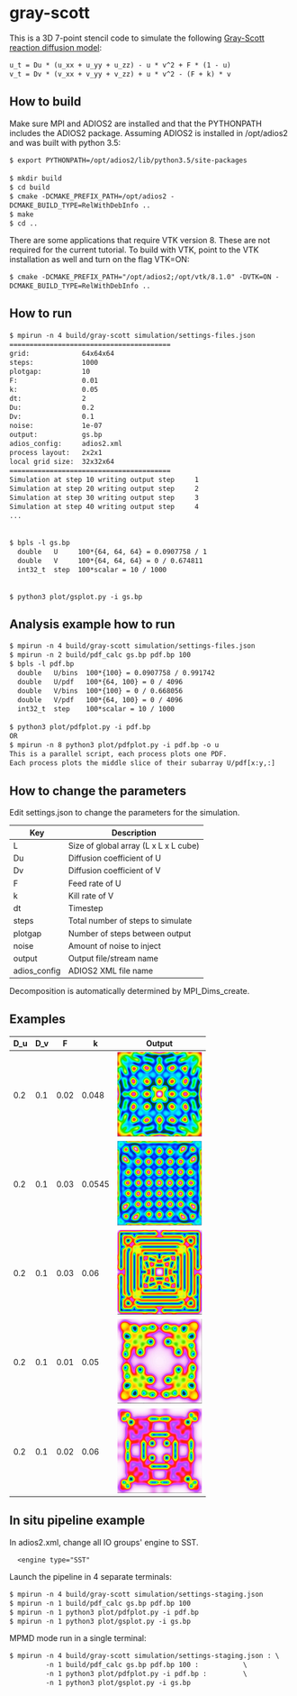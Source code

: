 # gray-scott

This is a 3D 7-point stencil code to simulate the following [Gray-Scott
reaction diffusion model](https://doi.org/10.1126/science.261.5118.189):

```
u_t = Du * (u_xx + u_yy + u_zz) - u * v^2 + F * (1 - u)
v_t = Dv * (v_xx + v_yy + v_zz) + u * v^2 - (F + k) * v
```

## How to build

Make sure MPI and ADIOS2 are installed and that the PYTHONPATH includes the ADIOS2 package.
Assuming ADIOS2 is installed in /opt/adios2 and was built with python 3.5:

```
$ export PYTHONPATH=/opt/adios2/lib/python3.5/site-packages

$ mkdir build
$ cd build
$ cmake -DCMAKE_PREFIX_PATH=/opt/adios2 -DCMAKE_BUILD_TYPE=RelWithDebInfo ..
$ make
$ cd ..
```

There are some applications that require VTK version 8. These are not 
required for the current tutorial. To build with VTK, point to the VTK installation
as well and turn on the flag VTK=ON:

```
$ cmake -DCMAKE_PREFIX_PATH="/opt/adios2;/opt/vtk/8.1.0" -DVTK=ON -DCMAKE_BUILD_TYPE=RelWithDebInfo ..
```


## How to run

```
$ mpirun -n 4 build/gray-scott simulation/settings-files.json
========================================
grid:             64x64x64
steps:            1000
plotgap:          10
F:                0.01
k:                0.05
dt:               2
Du:               0.2
Dv:               0.1
noise:            1e-07
output:           gs.bp
adios_config:     adios2.xml
process layout:   2x2x1
local grid size:  32x32x64
========================================
Simulation at step 10 writing output step     1
Simulation at step 20 writing output step     2
Simulation at step 30 writing output step     3
Simulation at step 40 writing output step     4
...


$ bpls -l gs.bp
  double   U     100*{64, 64, 64} = 0.0907758 / 1
  double   V     100*{64, 64, 64} = 0 / 0.674811
  int32_t  step  100*scalar = 10 / 1000


$ python3 plot/gsplot.py -i gs.bp

```

## Analysis example how to run

```
$ mpirun -n 4 build/gray-scott simulation/settings-files.json
$ mpirun -n 2 build/pdf_calc gs.bp pdf.bp 100
$ bpls -l pdf.bp
  double   U/bins  100*{100} = 0.0907758 / 0.991742
  double   U/pdf   100*{64, 100} = 0 / 4096
  double   V/bins  100*{100} = 0 / 0.668056
  double   V/pdf   100*{64, 100} = 0 / 4096
  int32_t  step    100*scalar = 10 / 1000

$ python3 plot/pdfplot.py -i pdf.bp
OR
$ mpirun -n 8 python3 plot/pdfplot.py -i pdf.bp -o u
This is a parallel script, each process plots one PDF.
Each process plots the middle slice of their subarray U/pdf[x:y,:]

```

## How to change the parameters

Edit settings.json to change the parameters for the simulation.

| Key           | Description                           |
| ------------- | ------------------------------------- |
| L             | Size of global array (L x L x L cube) |
| Du            | Diffusion coefficient of U            |
| Dv            | Diffusion coefficient of V            |
| F             | Feed rate of U                        |
| k             | Kill rate of V                        |
| dt            | Timestep                              |
| steps         | Total number of steps to simulate     |
| plotgap       | Number of steps between output        |
| noise         | Amount of noise to inject             |
| output        | Output file/stream name               |
| adios_config  | ADIOS2 XML file name                  |

Decomposition is automatically determined by MPI_Dims_create.

## Examples

| D_u | D_v | F    | k      | Output
| ----|-----|------|------- | -------------------------- |
| 0.2 | 0.1 | 0.02 | 0.048  | ![](img/example1.jpg?raw=true) |
| 0.2 | 0.1 | 0.03 | 0.0545 | ![](img/example2.jpg?raw=true) |
| 0.2 | 0.1 | 0.03 | 0.06   | ![](img/example3.jpg?raw=true) |
| 0.2 | 0.1 | 0.01 | 0.05   | ![](img/example4.jpg?raw=true) |
| 0.2 | 0.1 | 0.02 | 0.06   | ![](img/example5.jpg?raw=true) |


## In situ pipeline example

In adios2.xml, change all IO groups' engine to SST.

      <engine type="SST"

Launch the pipeline in 4 separate terminals:
```
$ mpirun -n 4 build/gray-scott simulation/settings-staging.json
$ mpirun -n 1 build/pdf_calc gs.bp pdf.bp 100
$ mpirun -n 1 python3 plot/pdfplot.py -i pdf.bp
$ mpirun -n 1 python3 plot/gsplot.py -i gs.bp
```

MPMD mode run in a single terminal:
```
$ mpirun -n 4 build/gray-scott simulation/settings-staging.json : \
         -n 1 build/pdf_calc gs.bp pdf.bp 100 :           \
         -n 1 python3 plot/pdfplot.py -i pdf.bp :         \
         -n 1 python3 plot/gsplot.py -i gs.bp
```

